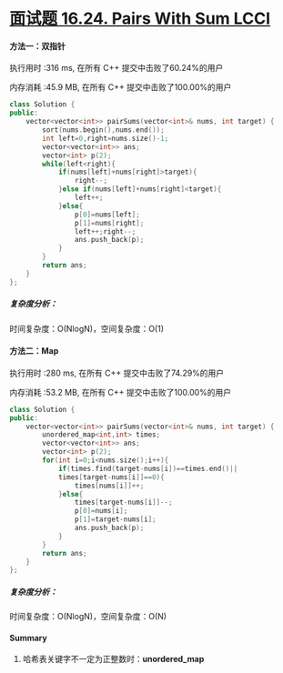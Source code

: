 # [面试题 16.24. Pairs With Sum LCCI](https://leetcode-cn.com/problems/pairs-with-sum-lcci/)

#### 方法一：双指针

执行用时 :316 ms, 在所有 C++ 提交中击败了60.24%的用户

内存消耗 :45.9 MB, 在所有 C++ 提交中击败了100.00%的用户

```c++
class Solution {
public:
    vector<vector<int>> pairSums(vector<int>& nums, int target) {
        sort(nums.begin(),nums.end());
        int left=0,right=nums.size()-1;
        vector<vector<int>> ans;
        vector<int> p(2);
        while(left<right){
            if(nums[left]+nums[right]>target){
                right--;
            }else if(nums[left]+nums[right]<target){
                left++;
            }else{
                p[0]=nums[left];
                p[1]=nums[right];
                left++;right--;
                ans.push_back(p);
            }
        }
        return ans;
    }
};
```

##### 复杂度分析：

时间复杂度：O(NlogN)，空间复杂度：O(1)

#### 方法二：Map

执行用时 :280 ms, 在所有 C++ 提交中击败了74.29%的用户

内存消耗 :53.2 MB, 在所有 C++ 提交中击败了100.00%的用户

```c++
class Solution {
public:
    vector<vector<int>> pairSums(vector<int>& nums, int target) {
        unordered_map<int,int> times;
        vector<vector<int>> ans;
        vector<int> p(2);
        for(int i=0;i<nums.size();i++){
            if(times.find(target-nums[i])==times.end()||
            times[target-nums[i]]==0){
                times[nums[i]]++;
            }else{
                times[target-nums[i]]--;
                p[0]=nums[i];
                p[1]=target-nums[i];
                ans.push_back(p);
            }
        }
        return ans;
    }
};
```

##### 复杂度分析：

时间复杂度：O(NlogN)，空间复杂度：O(N)

#### Summary

1. 哈希表关键字不一定为正整数时：**unordered_map** 
